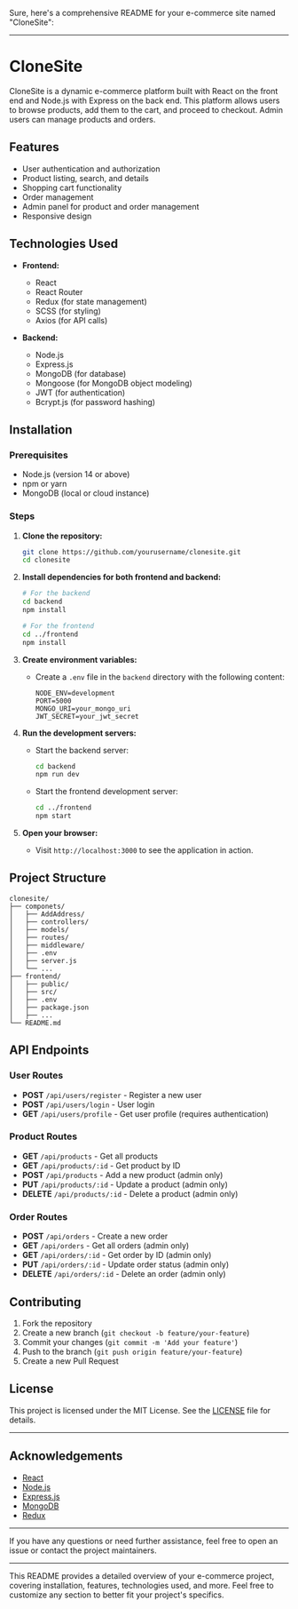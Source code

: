 Sure, here's a comprehensive README for your e-commerce site named "CloneSite":

---

# CloneSite

CloneSite is a dynamic e-commerce platform built with React on the front end and Node.js with Express on the back end. This platform allows users to browse products, add them to the cart, and proceed to checkout. Admin users can manage products and orders.

## Features

- User authentication and authorization
- Product listing, search, and details
- Shopping cart functionality
- Order management
- Admin panel for product and order management
- Responsive design

## Technologies Used

- **Frontend:**
  - React
  - React Router
  - Redux (for state management)
  - SCSS (for styling)
  - Axios (for API calls)

- **Backend:**
  - Node.js
  - Express.js
  - MongoDB (for database)
  - Mongoose (for MongoDB object modeling)
  - JWT (for authentication)
  - Bcrypt.js (for password hashing)

## Installation

### Prerequisites

- Node.js (version 14 or above)
- npm or yarn
- MongoDB (local or cloud instance)

### Steps

1. **Clone the repository:**
   ```bash
   git clone https://github.com/yourusername/clonesite.git
   cd clonesite
   ```

2. **Install dependencies for both frontend and backend:**
   ```bash
   # For the backend
   cd backend
   npm install

   # For the frontend
   cd ../frontend
   npm install
   ```

3. **Create environment variables:**

   - Create a `.env` file in the `backend` directory with the following content:
     ```env
     NODE_ENV=development
     PORT=5000
     MONGO_URI=your_mongo_uri
     JWT_SECRET=your_jwt_secret
     ```

4. **Run the development servers:**

   - Start the backend server:
     ```bash
     cd backend
     npm run dev
     ```

   - Start the frontend development server:
     ```bash
     cd ../frontend
     npm start
     ```

5. **Open your browser:**
   - Visit `http://localhost:3000` to see the application in action.

## Project Structure

```plaintext
clonesite/
├── componets/
│   ├── AddAddress/
│   ├── controllers/
│   ├── models/
│   ├── routes/
│   ├── middleware/
│   ├── .env
│   ├── server.js
│   └── ...
├── frontend/
│   ├── public/
│   ├── src/
│   ├── .env
│   ├── package.json
│   ├── ...
└── README.md
```

## API Endpoints

### User Routes

- **POST** `/api/users/register` - Register a new user
- **POST** `/api/users/login` - User login
- **GET** `/api/users/profile` - Get user profile (requires authentication)

### Product Routes

- **GET** `/api/products` - Get all products
- **GET** `/api/products/:id` - Get product by ID
- **POST** `/api/products` - Add a new product (admin only)
- **PUT** `/api/products/:id` - Update a product (admin only)
- **DELETE** `/api/products/:id` - Delete a product (admin only)

### Order Routes

- **POST** `/api/orders` - Create a new order
- **GET** `/api/orders` - Get all orders (admin only)
- **GET** `/api/orders/:id` - Get order by ID (admin only)
- **PUT** `/api/orders/:id` - Update order status (admin only)
- **DELETE** `/api/orders/:id` - Delete an order (admin only)

## Contributing

1. Fork the repository
2. Create a new branch (`git checkout -b feature/your-feature`)
3. Commit your changes (`git commit -m 'Add your feature'`)
4. Push to the branch (`git push origin feature/your-feature`)
5. Create a new Pull Request

## License

This project is licensed under the MIT License. See the [LICENSE](LICENSE) file for details.

---

## Acknowledgements

- [React](https://reactjs.org/)
- [Node.js](https://nodejs.org/)
- [Express.js](https://expressjs.com/)
- [MongoDB](https://www.mongodb.com/)
- [Redux](https://redux.js.org/)

---

If you have any questions or need further assistance, feel free to open an issue or contact the project maintainers.

---

This README provides a detailed overview of your e-commerce project, covering installation, features, technologies used, and more. Feel free to customize any section to better fit your project's specifics.
